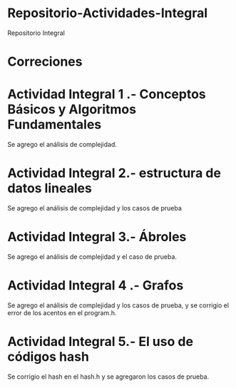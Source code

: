 # Repositorio-Actividades-Integral
Repositorio Integral 


# Correciones

# Actividad Integral 1 .- Conceptos Básicos y Algoritmos Fundamentales
Se agrego el análisis de complejidad.


# Actividad Integral 2.- estructura de datos lineales
Se agrego el análisis de complejidad y los casos de prueba


# Actividad Integral 3.- Ábroles
Se agrego el análisis de complejidad y el caso de prueba.


# Actividad Integral 4 .- Grafos
Se agrego el análisis de complejidad y los casos de prueba, y se corrigio el error de los acentos en el program.h.


# Actividad Integral 5.- El uso de códigos hash
Se corrigio el hash en el hash.h y se agregaron los casos de prueba.
